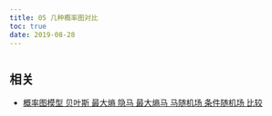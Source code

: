 ```yaml
---
title: 05 几种概率图对比
toc: true
date: 2019-08-28
---
```

#


## 相关

- [概率图模型 贝叶斯 最大熵 隐马 最大熵马 马随机场 条件随机场 比较](https://bboalimoe.wordpress.com/%E6%A6%82%E7%8E%87%E5%9B%BE%E6%A8%A1%E5%9E%8B-%E8%B4%9D%E5%8F%B6%E6%96%AF-%E6%9C%80%E5%A4%A7%E7%86%B5-%E9%9A%90%E9%A9%AC-%E6%9C%80%E5%A4%A7%E7%86%B5%E9%A9%AC-%E9%A9%AC%E9%9A%8F%E6%9C%BA%E5%9C%BA/)
